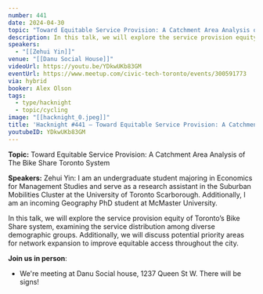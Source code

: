 ```yaml
---
number: 441
date: 2024-04-30
topic: "Toward Equitable Service Provision: A Catchment Area Analysis of The Bike Share Toronto System"
description: In this talk, we will explore the service provision equity of Toronto’s Bike Share system, examining the service distribution among diverse demographic groups. Additionally, we will discuss potential priority areas for network expansion to improve equitable access throughout the city.
speakers:
  - "[[Zehui Yin]]"
venue: "[[Danu Social House]]"
videoUrl: https://youtu.be/YDkwUKb83GM
eventUrl: https://www.meetup.com/civic-tech-toronto/events/300591773
via: hybrid
booker: Alex Olson
tags:
  - type/hacknight
  - topic/cycling
image: "[[hacknight_0.jpeg]]"
title: 'Hacknight #441 – Toward Equitable Service Provision: A Catchment Area Analysis of The Bike Share Toronto System'
youtubeID: YDkwUKb83GM
---
```


**Topic:** Toward Equitable Service Provision: A Catchment Area Analysis of The Bike Share Toronto System

**Speakers:** Zehui Yin: I am an undergraduate student majoring in Economics for Management Studies and serve as a research assistant in the Suburban Mobilities Cluster at the University of Toronto Scarborough. Additionally, I am an incoming Geography PhD student at McMaster University.

In this talk, we will explore the service provision equity of Toronto’s Bike Share system, examining the service distribution among diverse demographic groups. Additionally, we will discuss potential priority areas for network expansion to improve equitable access throughout the city.

**Join us in person**:

* We're meeting at Danu Social house, 1237 Queen St W. There will be signs!
